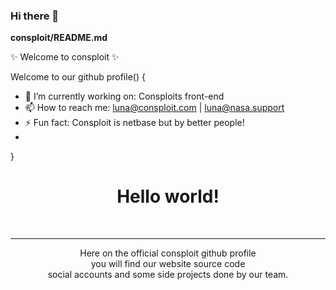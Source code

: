 ### Hi there 👋

**consploit/README.md** 

✨ Welcome to consploit ✨

Welcome to our github profile() {
  - 🔭 I’m currently working on: Consploits front-end
  - 📫 How to reach me: luna@consploit.com | luna@nasa.support
  - ⚡ Fun fact: Consploit is netbase but by better people!
  - 
}

<p>
    <center>
      <h1>Hello world!</h1>
        <br>
        <hr>
          Here on the official consploit github profile
        <br>
          you will find our website source code
        <br>
          social accounts and some side projects done by our team.
        <br>
    </center>
</p>
